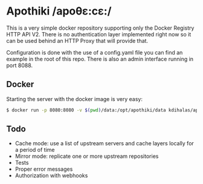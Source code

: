# Apothiki /apoθε:cε:/

This is a very simple docker repository supporting only the Docker Registry HTTP API V2. There is no
authentication layer implemented right now so it can be used behind an HTTP Proxy that will provide that.

Configuration is done with the use of a config.yaml file you can find an example in the root of this repo. There is
also an admin interface running in port 8088.

## Docker

Starting the server with the docker image is very easy:

```bash
$ docker run -p 8080:8080 -v $(pwd)/data:/opt/apothiki/data kdihalas/apothiki:latest
```

## Todo
- Cache mode: use a list of upstream servers and cache layers locally for a period of time
- Mirror mode: replicate one or more upstream repositories
- Tests
- Proper error messages
- Authorization with webhooks